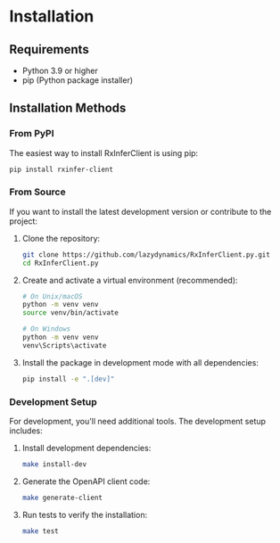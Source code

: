 # Installation

## Requirements

- Python 3.9 or higher
- pip (Python package installer)

## Installation Methods

### From PyPI

The easiest way to install RxInferClient is using pip:

```bash
pip install rxinfer-client
```

### From Source

If you want to install the latest development version or contribute to the project:

1. Clone the repository:
   ```bash
   git clone https://github.com/lazydynamics/RxInferClient.py.git
   cd RxInferClient.py
   ```

2. Create and activate a virtual environment (recommended):
   ```bash
   # On Unix/macOS
   python -m venv venv
   source venv/bin/activate

   # On Windows
   python -m venv venv
   venv\Scripts\activate
   ```

3. Install the package in development mode with all dependencies:
   ```bash
   pip install -e ".[dev]"
   ```

### Development Setup

For development, you'll need additional tools. The development setup includes:

1. Install development dependencies:
   ```bash
   make install-dev
   ```

2. Generate the OpenAPI client code:
   ```bash
   make generate-client
   ```

3. Run tests to verify the installation:
   ```bash
   make test
   ```
